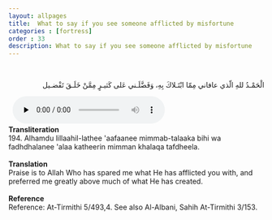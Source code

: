 ```yaml
---
layout: allpages
title:  What to say if you see someone afflicted by misfortune
categories : [fortress]
order : 33
description: What to say if you see someone afflicted by misfortune
---
```


&nbsp;
<div class="arabictext" dir="RTL">

الْحَمْـدُ للهِ الّذي عافاني مِمّا ابْتَـلاكَ بِهِ، وَفَضَّلَـني عَلى كَثيـرٍ مِمَّنْ خَلَـقَ تَفْضـيل

</div>
&nbsp;


<audio controls  preload="none">
  <source src="{{ site.baseurl }}/audio/fortress/194.mp3" type="audio/mpeg">
Your browser does not support the audio element.
</audio>
&nbsp;
<div class="duaextra" tabindex="0">
<div><strong>Transliteration</strong></div>
<div class="extra">194. Alhamdu lillaahil-lathee 'aafaanee mimmab-talaaka bihi wa fadhdhalanee 'alaa katheerin mimman khalaqa tafdheela.</div>
</div>
&nbsp;
<div class="duaextra" tabindex="0">
<div><strong>Translation</strong></div>
<div class="extra">Praise is to Allah Who has spared me what He has afflicted you with, and preferred me greatly above much of what He has created.</div>
</div>
&nbsp;
<div class="duaextra" tabindex="0">
<div><strong>Reference</strong></div>
<div class="extra">Reference: At-Tirmithi 5/493,4. See also Al-Albani, Sahih At-Tirmithi 3/153.</div>
</div>
